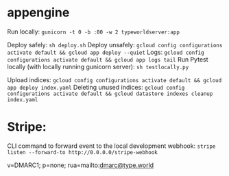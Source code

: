 # appengine

Run locally: `gunicorn -t 0 -b :80 -w 2 typeworldserver:app`

Deploy safely: `sh deploy.sh`
Deploy unsafely: `gcloud config configurations activate default && gcloud app deploy --quiet`
Logs: `gcloud config configurations activate default && gcloud app logs tail`
Run Pytest locally (with locally running gunicorn server): `sh testlocally.py`

Upload indices: `gcloud config configurations activate default && gcloud app deploy index.yaml`
Deleting unused indices: `gcloud config configurations activate default && gcloud datastore indexes cleanup index.yaml`

# Stripe:

CLI command to forward event to the local development webhook: `stripe listen --forward-to http://0.0.0.0/stripe-webhook`


v=DMARC1; p=none; rua=mailto:dmarc@type.world
